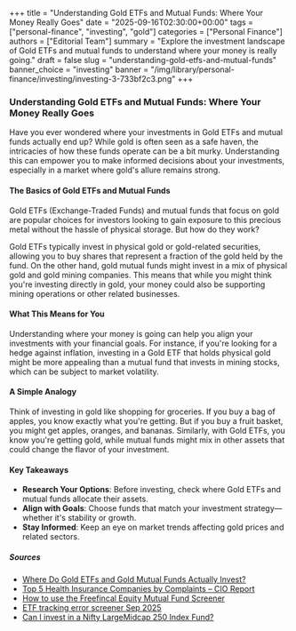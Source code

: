 +++
title = "Understanding Gold ETFs and Mutual Funds: Where Your Money Really Goes"
date = "2025-09-16T02:30:00+00:00"
tags = ["personal-finance", "investing", "gold"]
categories = ["Personal Finance"]
authors = ["Editorial Team"]
summary = "Explore the investment landscape of Gold ETFs and mutual funds to understand where your money is really going."
draft = false
slug = "understanding-gold-etfs-and-mutual-funds"
banner_choice = "investing"
banner = "/img/library/personal-finance/investing/investing-3-733bf2c3.png"
+++

### Understanding Gold ETFs and Mutual Funds: Where Your Money Really Goes

Have you ever wondered where your investments in Gold ETFs and mutual funds actually end up? While gold is often seen as a safe haven, the intricacies of how these funds operate can be a bit murky. Understanding this can empower you to make informed decisions about your investments, especially in a market where gold's allure remains strong.

#### The Basics of Gold ETFs and Mutual Funds

Gold ETFs (Exchange-Traded Funds) and mutual funds that focus on gold are popular choices for investors looking to gain exposure to this precious metal without the hassle of physical storage. But how do they work? 

Gold ETFs typically invest in physical gold or gold-related securities, allowing you to buy shares that represent a fraction of the gold held by the fund. On the other hand, gold mutual funds might invest in a mix of physical gold and gold mining companies. This means that while you might think you're investing directly in gold, your money could also be supporting mining operations or other related businesses.

#### What This Means for You

Understanding where your money is going can help you align your investments with your financial goals. For instance, if you're looking for a hedge against inflation, investing in a Gold ETF that holds physical gold might be more appealing than a mutual fund that invests in mining stocks, which can be subject to market volatility.

#### A Simple Analogy

Think of investing in gold like shopping for groceries. If you buy a bag of apples, you know exactly what you're getting. But if you buy a fruit basket, you might get apples, oranges, and bananas. Similarly, with Gold ETFs, you know you're getting gold, while mutual funds might mix in other assets that could change the flavor of your investment.

#### Key Takeaways

- **Research Your Options**: Before investing, check where Gold ETFs and mutual funds allocate their assets.
- **Align with Goals**: Choose funds that match your investment strategy—whether it's stability or growth.
- **Stay Informed**: Keep an eye on market trends affecting gold prices and related sectors.

##### Sources
- [Where Do Gold ETFs and Gold Mutual Funds Actually Invest?](https://www.basunivesh.com/where-do-gold-etfs-and-gold-mutual-funds-actually-invest/)
- [Top 5 Health Insurance Companies by Complaints – CIO Report](https://www.basunivesh.com/top-5-health-insurance-companies-by-complaints-cio-report/)
- [How to use the Freefincal Equity Mutual Fund Screener](https://freefincal.com/how-to-use-the-freefincal-equity-mutual-fund-screener/)
- [ETF tracking error screener Sep 2025](https://freefincal.com/etf-tracking-error-screener-sep-2025/)
- [Can I invest in a Nifty LargeMidcap 250 Index Fund?](https://freefincal.com/can-i-invest-in-a-nifty-largemidcap-250-index-fund/)